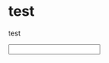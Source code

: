 # test
test

<input type="text" src="http://153.126.148.179:8080/link/mapmake_cinder/blob/master/doc/html/index.html?raw=true"></script>
